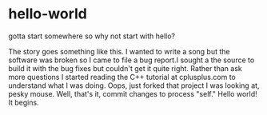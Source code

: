 # hello-world
gotta start somewhere so why not start with hello?

The story goes something like this. I wanted to write a song but the software was broken so I came to file a bug report.I sought a the source to build it with the bug fixes but couldn't get it quite right. Rather than ask more questions I started reading the C++ tutorial at cplusplus.com to understand what I was doing. Oops, just forked that project I was looking at, pesky mouse. Well, that's it, commit changes to process "self." Hello world! It begins.
